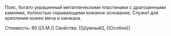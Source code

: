 Пояс, богато украшенный металлическими пластинами с драгоценными камнями, полностью скрывающими кожаное основание. Служит для крепления ножен меча и кинжала.


Стоимость: 80 [[З.М.]]
Свойства: [[Шумный]], [[Особое]]
